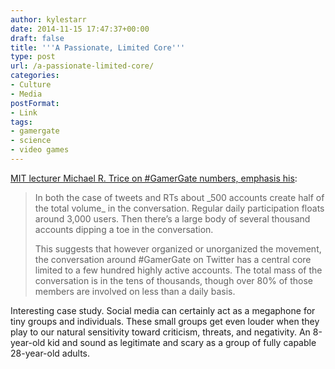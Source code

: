 ```yaml
---
author: kylestarr
date: 2014-11-15 17:47:37+00:00
draft: false
title: '''A Passionate, Limited Core'''
type: post
url: /a-passionate-limited-core/
categories:
- Culture
- Media
postFormat:
- Link
tags:
- gamergate
- science
- video games
---
```


[MIT lecturer Michael R. Trice on #GamerGate numbers, emphasis his](https://medium.com/@MikeRTrice/gamergate-in-data-perspective-part-ii-gamergate-data-versus-gaming-data-9323ed68535f):


<blockquote>In both the case of tweets and RTs about _500 accounts create half of the total volume_ in the conversation. Regular daily participation floats around 3,000 users. Then there’s a large body of several thousand accounts dipping a toe in the conversation.

This suggests that however organized or unorganized the movement, the conversation around #GamerGate on Twitter has a central core limited to a few hundred highly active accounts. The total mass of the conversation is in the tens of thousands, though over 80% of those members are involved on less than a daily basis.</blockquote>


Interesting case study. Social media can certainly act as a megaphone for tiny groups and individuals. These small groups get even louder when they play to our natural sensitivity toward criticism, threats, and negativity. An 8-year-old kid and sound as legitimate and scary as a group of fully capable 28-year-old adults.
